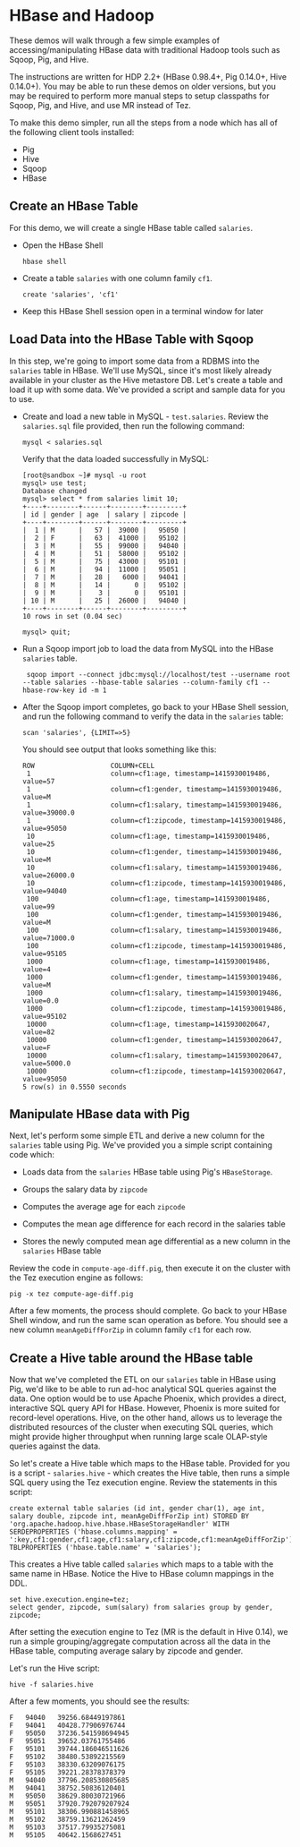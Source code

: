 HBase and Hadoop
================

These demos will walk through a few simple examples of accessing/manipulating HBase data with traditional Hadoop tools such as Sqoop, Pig, and Hive.

The instructions are written for HDP 2.2+ (HBase 0.98.4+, Pig 0.14.0+, Hive 0.14.0+). You may be able to run these demos on older versions, but you may be required to perform more manual steps to setup classpaths for Sqoop, Pig, and Hive, and use MR instead of Tez.

To make this demo simpler, run all the steps from a node which has all of the following client tools installed:

- Pig
- Hive
- Sqoop
- HBase

Create an HBase Table
---------------------

For this demo, we will create a single HBase table called `salaries`. 

- Open the HBase Shell

  ```
  hbase shell
  ```

- Create a table `salaries` with one column family `cf1`.

  ```
  create 'salaries', 'cf1'
  ```

- Keep this HBase Shell session open in a terminal window for later

Load Data into the HBase Table with Sqoop
-----------------------------------------

In this step, we're going to import some data from a RDBMS into the `salaries` table in HBase. We'll use MySQL, since it's most likely already available in your cluster as the Hive metastore DB. Let's create a table and load it up with some data. We've provided a script and sample data for you to use.

- Create and load a new table in MySQL - `test.salaries`. Review the `salaries.sql` file provided, then run the following command:

  ```
  mysql < salaries.sql
  ``` 

  Verify that the data loaded successfully in MySQL:

  ```
  [root@sandbox ~]# mysql -u root
  mysql> use test;
  Database changed
  mysql> select * from salaries limit 10;
  +----+--------+------+--------+---------+
  | id | gender | age  | salary | zipcode |
  +----+--------+------+--------+---------+
  |  1 | M      |   57 |  39000 |   95050 |
  |  2 | F      |   63 |  41000 |   95102 |
  |  3 | M      |   55 |  99000 |   94040 |
  |  4 | M      |   51 |  58000 |   95102 |
  |  5 | M      |   75 |  43000 |   95101 |
  |  6 | M      |   94 |  11000 |   95051 |
  |  7 | M      |   28 |   6000 |   94041 |
  |  8 | M      |   14 |      0 |   95102 |
  |  9 | M      |    3 |      0 |   95101 |
  | 10 | M      |   25 |  26000 |   94040 |
  +----+--------+------+--------+---------+
  10 rows in set (0.04 sec)

  mysql> quit;
  ```

- Run a Sqoop import job to load the data from MySQL into the HBase `salaries` table.

  ```
   sqoop import --connect jdbc:mysql://localhost/test --username root --table salaries --hbase-table salaries --column-family cf1 --hbase-row-key id -m 1
  ``` 

- After the Sqoop import completes, go back to your HBase Shell session, and run the following command to verify the data in the `salaries` table:

  ```
  scan 'salaries', {LIMIT=>5}
  ```

  You should see output that looks something like this:

  ```
  ROW                   COLUMN+CELL                                               
   1                    column=cf1:age, timestamp=1415930019486, value=57         
   1                    column=cf1:gender, timestamp=1415930019486, value=M       
   1                    column=cf1:salary, timestamp=1415930019486, value=39000.0 
   1                    column=cf1:zipcode, timestamp=1415930019486, value=95050  
   10                   column=cf1:age, timestamp=1415930019486, value=25         
   10                   column=cf1:gender, timestamp=1415930019486, value=M       
   10                   column=cf1:salary, timestamp=1415930019486, value=26000.0 
   10                   column=cf1:zipcode, timestamp=1415930019486, value=94040  
   100                  column=cf1:age, timestamp=1415930019486, value=99         
   100                  column=cf1:gender, timestamp=1415930019486, value=M       
   100                  column=cf1:salary, timestamp=1415930019486, value=71000.0 
   100                  column=cf1:zipcode, timestamp=1415930019486, value=95105  
   1000                 column=cf1:age, timestamp=1415930019486, value=4          
   1000                 column=cf1:gender, timestamp=1415930019486, value=M       
   1000                 column=cf1:salary, timestamp=1415930019486, value=0.0     
   1000                 column=cf1:zipcode, timestamp=1415930019486, value=95102  
   10000                column=cf1:age, timestamp=1415930020647, value=82         
   10000                column=cf1:gender, timestamp=1415930020647, value=F       
   10000                column=cf1:salary, timestamp=1415930020647, value=5000.0  
   10000                column=cf1:zipcode, timestamp=1415930020647, value=95050  
  5 row(s) in 0.5550 seconds
  ```

Manipulate HBase data with Pig
------------------------------

Next, let's perform some simple ETL and derive a new column for the `salaries` table using Pig. We've provided you a simple script containing code which:

- Loads data from the `salaries` HBase table using Pig's `HBaseStorage`.

- Groups the salary data by `zipcode`

- Computes the average age for each `zipcode`

- Computes the mean age difference for each record in the salaries table

- Stores the newly computed mean age differential as a new column in the `salaries` HBase table

Review the code in `compute-age-diff.pig`, then execute it on the cluster with the Tez execution engine as follows:

```
pig -x tez compute-age-diff.pig
```

After a few moments, the process should complete. Go back to your HBase Shell window, and run the same scan operation as before. You should see a new column `meanAgeDiffForZip` in column family `cf1` for each row.

Create a Hive table around the HBase table
------------------------------------------

Now that we've completed the ETL on our `salaries` table in HBase using Pig, we'd like to be able to run ad-hoc analytical SQL queries against the data. One option would be to use Apache Phoenix, which provides a direct, interactive SQL query API for HBase. However, Phoenix is more suited for record-level operations. Hive, on the other hand, allows us to leverage the distributed resources of the cluster when executing SQL queries, which might provide higher throughput when running large scale OLAP-style queries against the data.

So let's create a Hive table which maps to the HBase table. Provided for you is a script - `salaries.hive` - which creates the Hive table, then runs a simple SQL query using the Tez execution engine. Review the statements in this script:

```
create external table salaries (id int, gender char(1), age int, salary double, zipcode int, meanAgeDiffForZip int) STORED BY 'org.apache.hadoop.hive.hbase.HBaseStorageHandler' WITH SERDEPROPERTIES ('hbase.columns.mapping' = ':key,cf1:gender,cf1:age,cf1:salary,cf1:zipcode,cf1:meanAgeDiffForZip') TBLPROPERTIES ('hbase.table.name' = 'salaries');
```

This creates a Hive table called `salaries` which maps to a table with the same name in HBase. Notice the Hive to HBase column mappings in the DDL.

```
set hive.execution.engine=tez;
select gender, zipcode, sum(salary) from salaries group by gender, zipcode;
```

After setting the execution engine to Tez (MR is the default in Hive 0.14), we run a simple grouping/aggregate computation across all the data in the HBase table, computing average salary by zipcode and gender. 

Let's run the Hive script:

```
hive -f salaries.hive
``` 

After a few moments, you should see the results:

```
F	94040	39256.68449197861
F	94041	40428.77906976744
F	95050	37236.541598694945
F	95051	39652.03761755486
F	95101	39744.186046511626
F	95102	38480.53892215569
F	95103	38330.63209076175
F	95105	39221.28378378379
M	94040	37796.208530805685
M	94041	38752.50836120401
M	95050	38629.80030721966
M	95051	37920.792079207924
M	95101	38306.990881458965
M	95102	38759.13621262459
M	95103	37517.79935275081
M	95105	40642.1568627451
```
